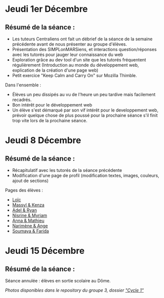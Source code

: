 # Jeudi 1er Décembre

## Résumé de la séance :

* Les tuteurs Centraliens ont fait un débrief de la séance de la semaine précédente avant de nous présenter au groupe d'élèves.
* Présentation des SIMPLonMARSiens, et interactions question/réponses avec les tutorés pour jauger leur connaissance du web
* Exploration grâce au dev tool d'un site que les tutorés fréquentent régulièrement (Introduction au monde du développement web, explication de la création d'une page web)
* Petit exercice "Keep Calm and Carry On" sur Mozilla Thimble.

Dans l'ensemble :
* Élèves un peu dissipés au vu de l'heure un peu tardive mais facilement recadrés.
* Bon intérêt pour le développement web
* Un élève s'est démarqué par son vif intérêt pour le developpement web, prévoir quelque chose de plus poussé pour la prochaine séance s'il finit trop vite lors de la prochaine séance.


# Jeudi 8 Décembre

## Résumé de la séance :

* Récapitulatif avec les tutorés de la séance précédente
* Modification d'une page de profil (modification textes, images, couleurs, ajout de sections)


Pages des élèves : 
* [Loïc](https://thimbleprojects.org/belledemai1/149148/)
* [Massyl & Kenza](https://thimbleprojects.org/belledemai2/149145/)
* [Adel & Ryan](https://thimbleprojects.org/belledemai3/149151/)
* [Nisrine & Myriam](https://thimbleprojects.org/belledemai4/149146/)
* [Anna & Mathieu](https://thimbleprojects.org/belledemai5/149116/)
* [Narimène & Ange](https://thimbleprojects.org/belledemai6/149118/)
* [Soumaya & Farida](https://thimbleprojects.org/belledemai7/149149/)


# Jeudi 15 Décembre

## Résumé de la séance :

Séance annulée : élèves en sortie scolaire au Dôme. 



_Photos disponibles dans le repository du groupe 3, dossier ["Cycle 1"](https://github.com/eukavlin/amn-echangesphocheens/tree/master/Cycle%201)_
